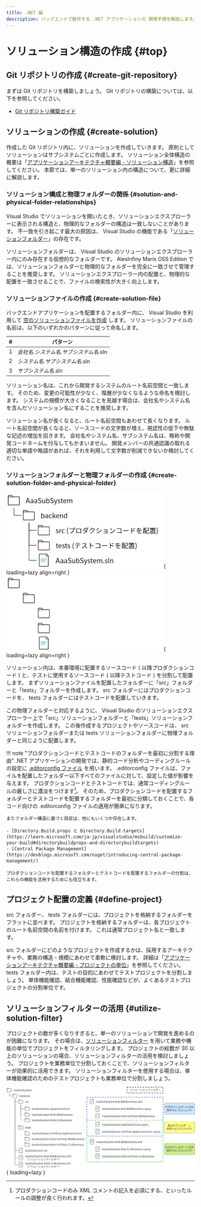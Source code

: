 ```yaml
---
title: .NET 編
description: バックエンドで動作する .NET アプリケーションの 開発手順を解説します。
---
```


# ソリューション構造の作成 {#top}

## Git リポジトリの作成 {#create-git-repository}

まずは Git リポジトリを構築しましょう。
Git リポジトリの構築については、以下を参照してください。

- [Git リポジトリ構築ガイド](../../git/index.md)

## ソリューションの作成 {#create-solution}

作成した Git リポジトリ内に、ソリューションを作成していきます。
原則としてソリューションはサブシステムごとに作成します。
ソリューション全体構造の概要は「[アプリケーションアーキテクチャ概要編 - ソリューション構造](../../../app-architecture/overview/application-structure.md#solution-structure)」を参照してください。
本節では、単一のソリューション内の構造について、更に詳細に解説します。

### ソリューション構成と物理フォルダーの関係 {#solution-and-physical-folder-relationships}

Visual Studio でソリューションを開いたとき、ソリューションエクスプローラーに表示される構造と、物理的なフォルダーの構造は一致しないことがあります。
不一致を引き起こす最大の原因は、 Visual Studio の機能である「[ソリューションフォルダー](https://learn.microsoft.com/ja-jp/visualstudio/ide/solutions-and-projects-in-visual-studio#solution-folder)」の存在です。

ソリューションフォルダーは、 Visual Studio のソリューションエクスプローラー内にのみ存在する仮想的なフォルダーです。
AlesInfiny Maris OSS Edition では、ソリューションフォルダーと物理的なフォルダーを完全に一致させて管理することを推奨します。
ソリューションエクスプローラー内の配置と、物理的な配置を一致させることで、ファイルの検索性が大きく向上します。

### ソリューションファイルの作成 {#create-solution-file}

バックエンドアプリケーションを配置するフォルダー内に、 Visual Studio を利用して [空のソリューションファイルを作成](https://learn.microsoft.com/ja-jp/visualstudio/ide/creating-solutions-and-projects#create-empty-solutions) します。
ソリューションファイルの名前は、以下のいずれかのパターンに従って命名します。

| #   | パターン                                   |
| --- | ------------------------------------------ |
| 1   | *会社名*.*システム名*.*サブシステム名*.sln |
| 2   | *システム名*.*サブシステム名*.sln          |
| 3   | *サブシステム名*.sln                       |

ソリューション名は、これから開発するシステムのルート名前空間と一致します。
そのため、変更の可能性が少なく、階層が少なくなるような命名を検討します。
システムの規模が大きくなることを見越す場合は、会社名やシステム名を含んだソリューション名にすることを推奨します。

ソリューション名が長くなると、ルート名前空間もあわせて長くなります。
ルート名前空間が長くなると、ソースコードの文字数が増え、視認性の低下や無駄な記述の増加を招きます。
会社名やシステム名、サブシステム名は、略称や開発コードネームを付与してもかまいません。
開発メンバーの共通認識の取れる適切な単語や略語があれば、それを利用して文字数が削減できないか検討してください。

### ソリューションフォルダーと物理フォルダーの作成 {#create-solution-folder-and-physical-folder}

![ソリューションの物理フォルダー構造](../../../images/guidebooks/how-to-develop/dotnet/solution-root-folders-light.png#only-light){ loading=lazy align=right }
![ソリューションの物理フォルダー構造](../../../images/guidebooks/how-to-develop/dotnet/solution-root-folders-dark.png#only-dark){ loading=lazy align=right }

ソリューション内は、本番環境に配置するソースコード ( 以降プロダクションコード ) と、テストに使用するソースコード ( 以降テストコード ) を分割して配置します。
まずソリューションファイルを配置したフォルダーに「src」フォルダーと「tests」フォルダーを作成します。
src フォルダーにはプロダクションコードを、 tests フォルダーにはテストコードを配置していきます。

この物理フォルダーと対応するように、 Visual Studio のソリューションエクスプローラー上で「src」ソリューションフォルダーと「tests」ソリューションフォルダーを作成します。
この後作成するプロジェクトやソースコードは、 src ソリューションフォルダーまたは tests ソリューションフォルダーに物理フォルダーと同じように配置します。

!!! note "プロダクションコードとテストコードのフォルダーを最初に分割する理由"
    .NET アプリケーションの開発では、静的コード分析やコーディングルールの設定に [.editorconfig ファイル](https://learn.microsoft.com/ja-jp/visualstudio/ide/create-portable-custom-editor-options) を用います。
    .editorconfig ファイルは、ファイルを配置したフォルダー以下すべてのファイルに対して、設定した値が影響を与えます。
    プロダクションコードとテストコードでは、通常コーディングルールの厳しさに濃淡をつけます[^1]。
    そのため、プロダクションコードを配置するフォルダーとテストコードを配置するフォルダーを最初に分類しておくことで、各コード向けの .editorconfig ファイルの適用が簡単になります。

    またフォルダー構造に基づく設定は、他にもいくつか存在します。

    - [Directory.Build.props と Directory.Build.targets](https://learn.microsoft.com/ja-jp/visualstudio/msbuild/customize-your-build#directorybuildprops-and-directorybuildtargets)
    - [Central Package Management](https://devblogs.microsoft.com/nuget/introducing-central-package-management/)

    プロダクションコードを配置するフォルダーとテストコードを配置するフォルダーの分割は、これらの機能を活用するためにも役立ちます。

## プロジェクト配置の定義 {#define-project}

src フォルダー、 tests フォルダーには、プロジェクトを格納するフォルダーをフラットに並べます。
プロジェクトを格納するフォルダーは、各プロジェクトのルート名前空間の名前を付けます。
これは通常プロジェクト名と一致します。

src フォルダーにどのようなプロジェクトを作成するかは、採用するアーキテクチャや、業務の構造・規模にあわせて柔軟に検討します。
詳細は「[アプリケーションアーキテクチャ概要編 - プロジェクトの単位](../../../app-architecture/overview/application-structure.md#unit-of-project)」を参照してください。
tests フォルダー内は、テストの目的にあわせてテストプロジェクトを分割しましょう。
単体機能確認、結合機能確認、性能確認などが、よくあるテストプロジェクトの分割単位です。

## ソリューションフィルターの活用 {#utilize-solution-filter}

プロジェクトの数が多くなりすぎると、単一のソリューションで開発を進めるのが困難になります。
その場合は、[ソリューションフィルター](https://learn.microsoft.com/ja-jp/visualstudio/msbuild/solution-filters#solution-filter-files) を用いて業務や機能の単位でプロジェクトをフィルタリングします。
プロジェクトの総数が 30 以上のソリューションの場合、ソリューションフィルターの活用を検討しましょう。
プロジェクトを業務単位で分割しておくことで、ソリューションフィルターが効果的に活用できます。
ソリューションフィルターを使用する場合は、単体機能確認のためのテストプロジェクトも業務単位で分割しましょう。

![ソリューションフィルター](../../../images/guidebooks/how-to-develop/dotnet/solution-filter-light.png#only-light){ loading=lazy }

[^1]: プロダクションコードのみ XML コメントの記入を必須にする、といったルールの調整が良く行われます。
